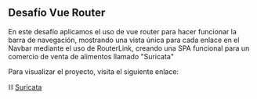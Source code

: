 ## Desafío Vue Router
 
En este desafío aplicamos el uso de vue router para hacer funcionar la barra de navegación, mostrando una vista única para cada enlace en el Navbar mediante el uso de RouterLink, creando una SPA funcional para un comercio de venta de alimentos llamado "Suricata"

Para visualizar el proyecto, visita el siguiente enlace:
 
⛓️ <a href="https://desafio-vue-router-kappa.vercel.app/">Suricata</a>

